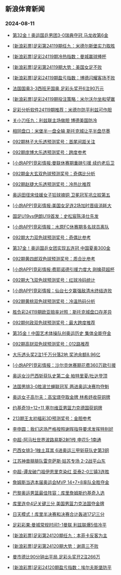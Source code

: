 ## 新浪体育新闻 
### 2024-08-11

+ [第32金！奥运国乒男团3-0瑞典夺冠 马龙收第6金](https://sports.sina.com.cn/others/pingpang/2024-08-09/doc-inciakrv7213991.shtml)

+ [[新浪彩票]足彩第24119期任九：米德尔斯堡实力取胜](https://sports.sina.com.cn/l/2024-08-10/doc-incicfvs1799790.shtml)

+ [[新浪彩票]足彩24119期冷热指数：曼城赢球捧杯](https://sports.sina.com.cn/l/2024-08-10/doc-incicfvm6765183.shtml)

+ [[新浪彩票]足彩第24119期大势：美国女足不败](https://sports.sina.com.cn/l/2024-08-10/doc-incicfvi9998923.shtml)

+ [[新浪彩票]足彩24119期盈亏指数：博德闪耀客场不败](https://sports.sina.com.cn/l/2024-08-10/doc-incicfvs1801130.shtml)

+ [法国国奥3-3西班牙国奥 足彩头奖开6注90万元](https://sports.sina.com.cn/l/2024-08-10/doc-incicfvk0004727.shtml)

+ [[新浪彩票]足彩24119期投注策略：米尔沃尔坐和望赢](https://sports.sina.com.cn/l/2024-08-10/doc-incicfvm6764468.shtml)

+ [足彩分析软件24119期推荐：米德尔防平利兹可作胆](https://sports.sina.com.cn/l/2024-08-10/doc-incicfvq5025183.shtml)

+ [关小刀任九：利兹联主场做胆 博德美国防冷](https://sports.sina.com.cn/l/2024-08-10/doc-incieayz6342337.shtml)

+ [相同盘口：米堡半一盘全输 斯托克城让平半盘尽墨](https://sports.sina.com.cn/l/2024-08-10/doc-inchzpne0820254.shtml)

+ [092期林子大乐透预测奖号：首尾间距关注](https://sports.sina.com.cn/l/2024-08-10/doc-inchzpne0824375.shtml)

+ [092期庞博大乐透预测奖号：跨度参考](https://sports.sina.com.cn/l/2024-08-10/doc-inchztua0744848.shtml)

+ [[小炮APP]竞彩情报:曼联休赛期重磅引援 续约老后卫](https://sports.sina.com.cn/l/2024-08-10/doc-inchzien5891843.shtml)

+ [092期金大玄双色球预测奖号：奇偶比分析](https://sports.sina.com.cn/l/2024-08-10/doc-inchztuk2512292.shtml)

+ [092期赵捷大乐透预测奖号：冷热比推荐](https://sports.sina.com.cn/l/2024-08-10/doc-inchztuk2509342.shtml)

+ [奥运田径宋佳媛女子铅球摘铜 卫冕冠军巩立姣第五](https://sports.sina.com.cn/others/athletics/2024-08-10/doc-incicfvs1821395.shtml)

+ [[小炮APP]竞彩情报:美国女足连2场加时晋级消耗大](https://sports.sina.com.cn/l/2024-08-10/doc-inchziei7672812.shtml)

+ [国足U19vs伊朗U19首发：史松宸陈泽仕先发](https://sports.sina.com.cn/china/gqgs/2024-08-10/doc-incieiia4510632.shtml)

+ [[小炮APP]竞彩情报：水原FC休赛期多名球员离队](https://sports.sina.com.cn/l/2024-08-10/doc-inchzieh0901676.shtml)

+ [092期大力双色球预测奖号：奇偶比参考](https://sports.sina.com.cn/l/2024-08-10/doc-inchzpnk5814772.shtml)

+ [第37金！奥运国乒女团实现五连冠 中国夏奥300金](https://sports.sina.com.cn/others/pingpang/2024-08-10/doc-incietww4287095.shtml)

+ [092期黄四郎双色球预测奖号：质合比参考](https://sports.sina.com.cn/l/2024-08-10/doc-inchztuh5734827.shtml)

+ [[小炮APP]竞彩情报:费耶诺德引援力度大 刚擒荷超杯](https://sports.sina.com.cn/l/2024-08-10/doc-inchzien5892327.shtml)

+ [092期大飞双色球预测奖号：红球冷码统计](https://sports.sina.com.cn/l/2024-08-10/doc-inchzpnk5814893.shtml)

+ [[小炮APP]竞彩情报：仙台七夕赢强敌清水终结连败](https://sports.sina.com.cn/l/2024-08-10/doc-inchziei7664540.shtml)

+ [092期黄桃双色球预测奖号：冷温热码分析](https://sports.sina.com.cn/l/2024-08-10/doc-inchztuh5734627.shtml)

+ [胜负彩24119期欧亚赔率对照：斯托克城盘口存差异](https://sports.sina.com.cn/l/2024-08-10/doc-inchzpnk5802696.shtml)

+ [092期何政双色球预测奖号：最大跨度推荐](https://sports.sina.com.cn/l/2024-08-10/doc-inchzpnn2591131.shtml)

+ [第35金！中国艺术体操队创奥运历史 集体全能夺金](https://sports.sina.com.cn/others/eurythmics/2024-08-10/doc-inciepqv6143966.shtml)

+ [092期高财双色球预测奖号：012路推荐](https://sports.sina.com.cn/l/2024-08-10/doc-inchzpnf7594547.shtml)

+ [大乐透头奖2注1千万分落2地 奖池余额8.96亿](https://sports.sina.com.cn/l/2024-08-10/doc-inciepra1182930.shtml)

+ [[小炮APP]竞彩情报：沙尔克休赛期花费360万欧引援](https://sports.sina.com.cn/l/2024-08-10/doc-inchzieq2666401.shtml)

+ [奥运女沙巴西斩获队史第二金 帕特里夏/杜达登顶](https://sports.sina.com.cn/others/beach/2024-08-10/doc-incicfvk0008314.shtml)

+ [法国男排3-0胜波兰蝉联冠军 两进奥运决赛均夺魁](https://sports.sina.com.cn/others/volleyball/2024-08-10/doc-incieihx6258250.shtml)

+ [奥运女子高尔夫：高宝璟夺取金牌 林希妤收获铜牌](https://sports.sina.com.cn/golf/lpga/2024-08-11/doc-incietwt6035028.shtml)

+ [约基奇19+12+11 塞尔维亚男篮力克德国获铜牌](https://sports.sina.com.cn/basketball/nba/2024-08-10/doc-inciepqv6146204.shtml)

+ [213期王太初福彩3D预测奖号：金胆参考](https://sports.sina.com.cn/l/2024-08-10/doc-incicfvk0020109.shtml)

+ [李申圆：我们这场严格按照谢晖指导要求发挥特别好](https://sports.sina.com.cn/china/j/2024-08-10/doc-inciepqt9385759.shtml)

+ [中超-阿马杜世界波路易斯2射1传 申花5-1南通](https://sports.sina.com.cn/china/j/2024-08-10/doc-inciepqv6149660.shtml)

+ [巴西女排3-1挫土耳其 6进奥运三甲斩获队史第3铜](https://sports.sina.com.cn/others/volleyball/2024-08-11/doc-incieyer5913800.shtml)

+ [江苏神兽腓腓队雷克萨斯·姑苏专场 2-2战平山东](https://sports.sina.com.cn/chess/weiqi/2024-08-10/doc-incieayz6359387.shtml)

+ [中超-谭龙破门祖伊恩里克染红 亚泰2-0三镇3连胜](https://sports.sina.com.cn/china/j/2024-08-10/doc-inciepqv6149946.shtml)

+ [詹姆斯当选本届奥运会MVP 14+7+8率队全胜夺金](https://sports.sina.com.cn/basketball/nba/2024-08-11/doc-incifkui8927859.shtml)

+ [巴黎奥运男篮最佳阵容：库里詹姆斯约基奇入选](https://sports.sina.com.cn/basketball/nba/2024-08-11/doc-incifkuq3958116.shtml)

+ [库里连中4记关键三分 美国男篮力克法国夺金牌](https://sports.sina.com.cn/basketball/nba/2024-08-11/doc-incifkus0733988.shtml)

+ [日天模式！库里半决赛和决赛合计轰进17记三分](https://sports.sina.com.cn/basketball/nba/2024-08-11/doc-incifkuq3957386.shtml)

+ [足彩彩果:曼城常规时间1-1曼联 利兹联爆5倍冷平](https://sports.sina.com.cn/l/2024-08-11/doc-incifkus0740561.shtml)

+ [[新浪彩票]足彩第24120期任九：本菲卡反客为主](https://sports.sina.com.cn/l/2024-08-11/doc-incifkum5699131.shtml)

+ [[新浪彩票]足彩第24120期大势：谢周三不败](https://sports.sina.com.cn/l/2024-08-11/doc-incifkuq3963689.shtml)

+ [曼市德比90分钟出平局 足彩头奖开2注266万](https://sports.sina.com.cn/l/2024-08-11/doc-incifkus0740561.shtml)

+ [[新浪彩票]足彩24120期盈亏指数：埃尔夫斯堡防平](https://sports.sina.com.cn/l/2024-08-11/doc-incifkui8934146.shtml)

